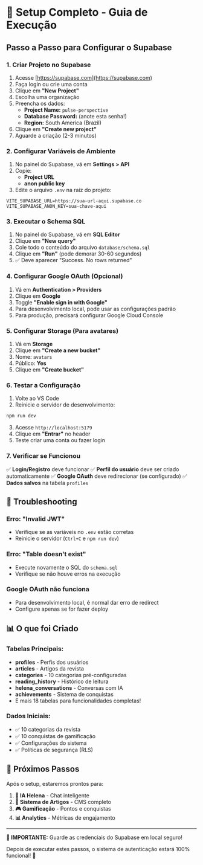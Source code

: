 # 🚀 Setup Completo - Guia de Execução

## Passo a Passo para Configurar o Supabase

### 1. Criar Projeto no Supabase
1. Acesse [https://supabase.com](https://supabase.com)
2. Faça login ou crie uma conta
3. Clique em **"New Project"**
4. Escolha uma organização
5. Preencha os dados:
   - **Project Name:** `pulse-perspective`
   - **Database Password:** (anote esta senha!)
   - **Region:** South America (Brazil)
6. Clique em **"Create new project"**
7. Aguarde a criação (2-3 minutos)

### 2. Configurar Variáveis de Ambiente
1. No painel do Supabase, vá em **Settings > API**
2. Copie:
   - **Project URL**
   - **anon public key**
3. Edite o arquivo `.env` na raiz do projeto:

```env
VITE_SUPABASE_URL=https://sua-url-aqui.supabase.co
VITE_SUPABASE_ANON_KEY=sua-chave-aqui
```

### 3. Executar o Schema SQL
1. No painel do Supabase, vá em **SQL Editor**
2. Clique em **"New query"**
3. Cole todo o conteúdo do arquivo `database/schema.sql`
4. Clique em **"Run"** (pode demorar 30-60 segundos)
5. ✅ Deve aparecer "Success. No rows returned"

### 4. Configurar Google OAuth (Opcional)
1. Vá em **Authentication > Providers**
2. Clique em **Google**
3. Toggle **"Enable sign in with Google"**
4. Para desenvolvimento local, pode usar as configurações padrão
5. Para produção, precisará configurar Google Cloud Console

### 5. Configurar Storage (Para avatares)
1. Vá em **Storage**
2. Clique em **"Create a new bucket"**
3. Nome: `avatars`
4. Público: **Yes**
5. Clique em **"Create bucket"**

### 6. Testar a Configuração
1. Volte ao VS Code
2. Reinicie o servidor de desenvolvimento:
```bash
npm run dev
```
3. Acesse `http://localhost:5179`
4. Clique em **"Entrar"** no header
5. Teste criar uma conta ou fazer login

### 7. Verificar se Funcionou
✅ **Login/Registro** deve funcionar
✅ **Perfil do usuário** deve ser criado automaticamente
✅ **Google OAuth** deve redirecionar (se configurado)
✅ **Dados salvos** na tabela `profiles`

## 🔧 Troubleshooting

### Erro: "Invalid JWT"
- Verifique se as variáveis no `.env` estão corretas
- Reinicie o servidor (`Ctrl+C` e `npm run dev`)

### Erro: "Table doesn't exist"
- Execute novamente o SQL do `schema.sql`
- Verifique se não houve erros na execução

### Google OAuth não funciona
- Para desenvolvimento local, é normal dar erro de redirect
- Configure apenas se for fazer deploy

## 📊 O que foi Criado

### Tabelas Principais:
- **profiles** - Perfis dos usuários
- **articles** - Artigos da revista
- **categories** - 10 categorias pré-configuradas
- **reading_history** - Histórico de leitura
- **helena_conversations** - Conversas com IA
- **achievements** - Sistema de conquistas
- E mais 18 tabelas para funcionalidades completas!

### Dados Iniciais:
- ✅ 10 categorias da revista
- ✅ 10 conquistas de gamificação
- ✅ Configurações do sistema
- ✅ Políticas de segurança (RLS)

## 🎯 Próximos Passos

Após o setup, estaremos prontos para:
1. **🤖 IA Helena** - Chat inteligente
2. **📰 Sistema de Artigos** - CMS completo
3. **🎮 Gamificação** - Pontos e conquistas
4. **📊 Analytics** - Métricas de engajamento

---

**🚨 IMPORTANTE:** Guarde as credenciais do Supabase em local seguro!

Depois de executar estes passos, o sistema de autenticação estará 100% funcional! 🎉

